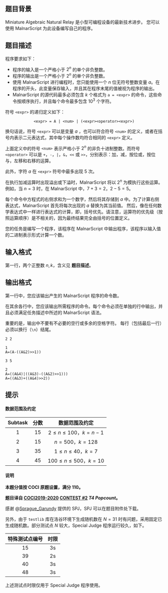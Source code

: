## 题目背景
Miniature Algebraic Natural Relay 是小型可编程设备的最新技术进步。 您可以使用 MalnarScript 为此设备编写自己的程序。



## 题目描述
程序要求如下：

- 程序的输入是一个严格小于 $2^n$ 的单个非负整数。
- 程序的输出是一个严格小于 $2^n$ 的单个非负整数。
- 使用 MalnarScript 进行编程时，您只能使用一个 $n$ 位无符号整数变量 $a$。在程序的开头，此变量保存输入，并且其在程序末尾的值被视为程序的输出。
- MalnarScript 的源代码最多必须包含 $k$ 个格式为 $\texttt{a = <expr>}$ 的命令，这些命令按顺序执行，并且每个命令最多包含 $10^3$ 个字符。 

符号 $\texttt{<expr>}$ 的递归定义如下：

$$\texttt{<expr> = A | <num> | (<expr><operator><expr>)}$$

换句话说，符号 $\texttt{<expr>}$ 可以是变量 $a$ ，也可以符合符号 $\texttt{<num>}$ 的定义，或者在括号内表示二元表达式，其中每个操作数均符合相同的 $\texttt{<expr>}$ 定义。

上面定义中的符号 $\texttt{<num>}$ 表示严格小于 $2^n$ 的非负十进制整数。而符号 $\texttt{<operator>}$ 可以是 $\texttt{+}$，$\texttt{-}$，$\texttt{|}$，$\texttt{\&}$，$\texttt{<<}$ 或 $\texttt{>>}$，分别表示：加，减，按位或，按位与，左移和右移的运算。

此外，字符 $a$ 在 $\texttt{<expr>}$ 符号中最多出现 $5$ 次。

在执行加减运算时出现溢出或下溢时，MalnarScript 将以 $2^n$ 为模执行这些运算。例如，当 $n = 3$ 时，在 MalnarScript 中，$7 + 3 = 2$，$2 - 5 = 5$。

每个命令中方程式的右侧求和为一个数字，然后将其存储到 $a$ 中。为了计算右侧表达式，MalnarScript 首先将每次出现的 $a$ 替换为其当前值。 然后，像在任何数学表达式中一样进行表达式的计算，即，括号优先。请注意，运算符的优先级（按照运算顺序）是不相关的，因为最终结果完全由括号的位置定义。

您的任务是编写一个程序，该程序在 MalnarScript 中输出程序，该程序以输入值的二进制表示形式计算一个数。


## 输入格式
第一行，两个正整数 $n, k$，含义见 **题目描述**。

## 输出格式
第一行中，您应该输出产生的 MalnarScript 程序的命令数。

在其余各行中，您应该输出所需程序的命令。每个命令必须在单独的行中输出，并且必须满足任务描述中所述的 MalnarScript 语法。

重要的是，输出中不要有不必要的空行或多余的空格字符。
每行（包括最后一行）必须以换行（`\n`）结尾。

```input1
2 2

```

```output1
1
A=(A-((A&2)>>1))

```

```input2
3 5

```

```output2
2
A=((A&4)|((A&3)-((A&2)>>1)))
A=((A&3)+((A&4)>>2))

```

## 提示
#### 数据范围及约定

| Subtask | 分数 | 数据范围及约定 |
| :-----------: | :-----------: | :-----------: |
| $1$ | $15$ | $2 \le n \le 100$，$k = n \ − \ 1$ |
| $2$ | $15$ | $n = 500$，$k = 128$ |
| $3$ | $35$ | $1 \le n \le 40$，$k = 7$ |
| $4$ | $45$ | $100 \le n \le 500$，$k = 10$ |


#### 说明

**本题分值按 COCI 原题设置，满分 $110$。**

**题目译自 [COCI2019-2020](https://hsin.hr/coci/archive/2019_2020/) [CONTEST #2](https://hsin.hr/coci/archive/2019_2020/contest2_tasks.pdf) *T4 Popcount*。**

感谢 @[Sprague_Garundy](https://www.luogu.com.cn/user/764746) 提供的 SPJ，SPJ 可以在题目附件处下载。

另外，由于 `testlib` 库在洛谷环境下生成随机数在 $N=31$ 时有问题，采用固定已生成随机数。部分测试点 $N$ 较大，Special Judge 程序运行较久，如下。

| 特殊测试点编号 | 时限 |
|:-:|:-:|
| 15 | 3s |
| 39 | 2s |
| 40 | 3s |
| 48 | 3s |

上述测试点时限仅用于 Special Judge 程序使用。

